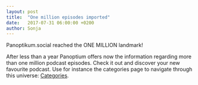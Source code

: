 ```yaml
---
layout: post
title:  "One million episodes imported"
date:   2017-07-31 06:00:00 +0200
author: Sonja
---
```


Panoptikum.social reached the ONE MILLION landmark!

After less than a year Panoptium offers now the information regarding more than one million podcast episodes. Check it out and discover your new favourite podcast. Use for instance the categories page to navigate through this universe: [Categories](https://panoptikum.social/categories).
